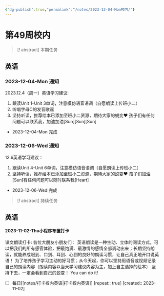 ```yaml
---
{"dg-publish":true,"permalink":"/notes/2023-12-04-Mon校内/"}
---
```



# 第49周校内
> [! abstract] 本期任务
## 英语
### 2023-12-04-Mon 通知
2023.12.4（周一）英语学习建议:
1. 跟读Unit 1-Unit 3单词，注意模仿语音语调（自愿朗读上传班小二）
2. 听唱字母C的发音歌谣
3. 坚持听读，推荐绘本已添加至班小二资源，期待大家的蜕变❤
孩子们有任何问题可以联系我，加油加油[Sun][Sun][Sun]
- 2023-12-04-Mon 完成
### 2023-12-06-Wed 通知
12.6英语学习建议：
1. 跟读Unit 4-Unit 6单词，注意模仿语音语调（自愿朗读上传班小二）
2. 坚持听读，推荐绘本已添加至班小二资源，期待大家的蜕变❤
孩子们加油[Sun]有任何问题可以随时联系我[Heart]
- 2023-12-06-Wed 完成

> [! abstract] 持续任务

## 英语

<div class="transclusion internal-embed is-loaded"><div class="markdown-embed">



#### 2023-11-02-Thu小程序布置打卡


课文朗读打卡:
各位大朋友小朋友们：
      英语朗读是一种生动、立体的阅读方式，可以把我们的所有感官体验，把最饱满、最激情的感情全部调动出来；长期坚持朗读，就能养成眼到、口到、耳到、心到的良好的朗读习惯，让自己真正地开口说英语！
为了培养孩子学习主动的好习惯；从今天起，你可以坚持用语音或视频记录自己的朗读内容（朗读内容以当天学习建议内容为主，加上自主选择的绘本）
坚持下去，一定会看到自己的蜕变！
You can do it! 
- [ ]  每日[[notes/打卡校内英语\|打卡校内英语]]  [repeat:: true]  [created:: 2023-11-02] 


</div></div>
